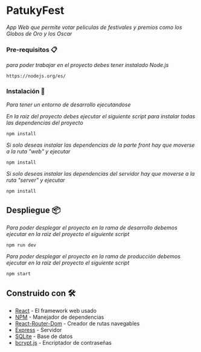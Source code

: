 # PatukyFest

_App Web que permite votar peliculas de festivales y premios como los Globos de Oro y los Oscar_

### Pre-requisitos 📋

_para poder trabajar en el proyecto debes tener instalado Node.js_

```
https://nodejs.org/es/
```

### Instalación 🔧

_Para tener un entorno de desarrollo ejecutandose_

_En la raiz del proyecto debes ejecutar el siguiente script para instalar todas las dependencias del proyecto_

```
npm install
```

_Si solo deseas instalar las dependencias de la parte front hay que moverse a la ruta "web" y ejecutar_

```
npm install
```

_Si solo deseas instalar las dependencias del servidor hay que moverse a la ruta "server" y ejecutar_

```
npm install
```

## Despliegue 📦

_Para poder desplegar el proyecto en la rama de desarrollo debemos ejecutar en la raiz del proyecto el siguiente script_

```
npm run dev
```

_Para poder desplegar el proyecto en la rama de producción debemos ejecutar en la raiz del proyecto el siguiente script_

```
npm start
```

## Construido con 🛠️

* [React](https://es.reactjs.org/) - El framework web usado
* [NPM](https://www.npmjs.com/) - Manejador de dependencias
* [React-Router-Dom](https://www.npmjs.com/package/react-router-dom) - Creador de rutas navegables
* [Express](https://www.npmjs.com/package/express) - Servidor
* [SQLite](https://www.npmjs.com/package/sqlite) - Base de datos
* [bcrypt.js](https://www.npmjs.com/package/bcryptjs) - Encriptador de contraseñas

